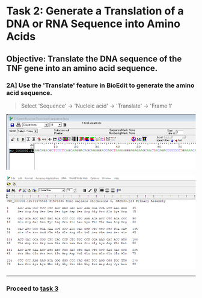 
# Task 2: Generate a Translation of a DNA or RNA Sequence into Amino Acids

## **Objective:** Translate the DNA sequence of the TNF gene into an amino acid sequence.

### 2A] Use the 'Translate' feature in BioEdit to generate the amino acid sequence.

> Select 'Sequence' -> 'Nucleic acid' -> 'Translate' -> 'Frame 1'

![](Screenshots/2A.png)

![](Screenshots/2B.png)

---

### Proceed to [task 3](Task3.md)
